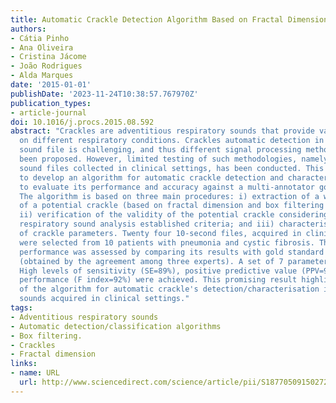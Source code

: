 ```yaml
---
title: Automatic Crackle Detection Algorithm Based on Fractal Dimension and Box Filtering
authors:
- Cátia Pinho
- Ana Oliveira
- Cristina Jácome
- João Rodrigues
- Alda Marques
date: '2015-01-01'
publishDate: '2023-11-24T10:38:57.767970Z'
publication_types:
- article-journal
doi: 10.1016/j.procs.2015.08.592
abstract: "Crackles are adventitious respiratory sounds that provide valuable information
  on different respiratory conditions. Crackles automatic detection in a respiratory
  sound file is challenging, and thus different signal processing methodologies have
  been proposed. However, limited testing of such methodologies, namely in respiratory
  sound files collected in clinical settings, has been conducted. This study aimed
  to develop an algorithm for automatic crackle detection and characterisation and
  to evaluate its performance and accuracy against a multi-annotator gold standard.
  The algorithm is based on three main procedures: i) extraction of a window of interest
  of a potential crackle (based on fractal dimension and box filtering techniques);
  ii) verification of the validity of the potential crackle considering computerised
  respiratory sound analysis established criteria; and iii) characterisation and extraction
  of crackle parameters. Twenty four 10-second files, acquired in clinical settings,
  were selected from 10 patients with pneumonia and cystic fibrosis. The algorithm
  performance was assessed by comparing its results with gold standard annotations
  (obtained by the agreement among three experts). A set of 7 parameters was optimised.
  High levels of sensitivity (SE=89%), positive predictive value (PPV=95%) and overall
  performance (F index=92%) were achieved. This promising result highlights the potential
  of the algorithm for automatic crackle's detection/characterisation in respiratory
  sounds acquired in clinical settings."
tags:
- Adventitious respiratory sounds
- Automatic detection/classification algorithms
- Box filtering.
- Crackles
- Fractal dimension
links:
- name: URL
  url: http://www.sciencedirect.com/science/article/pii/S1877050915027271
---
```

